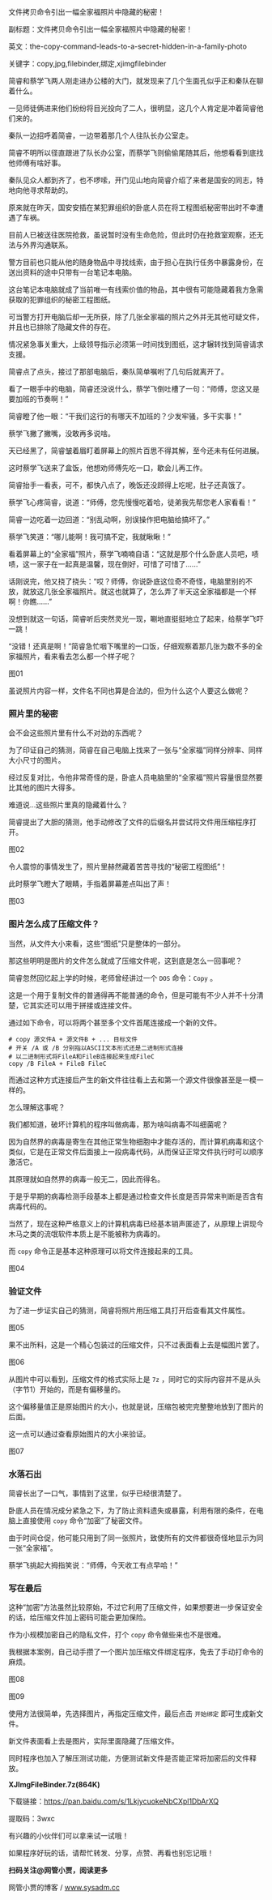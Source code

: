 文件拷贝命令引出一幅全家福照片中隐藏的秘密！

副标题：文件拷贝命令引出一幅全家福照片中隐藏的秘密！

英文：the-copy-command-leads-to-a-secret-hidden-in-a-family-photo

关键字：copy,jpg,filebinder,绑定,xjimgfilebinder





简睿和蔡学飞两人刚走进办公楼的大门，就发现来了几个生面孔似乎正和秦队在聊着什么。

一见师徒俩进来他们纷纷将目光投向了二人，很明显，这几个人肯定是冲着简睿他们来的。



秦队一边招呼着简睿，一边带着那几个人往队长办公室走。

简睿不明所以径直跟进了队长办公室，而蔡学飞则偷偷尾随其后，他想看看到底找他师傅有啥好事。



秦队见众人都到齐了，也不啰嗦，开门见山地向简睿介绍了来者是国安的同志，特地向他寻求帮助的。

原来就在昨天，国安安插在某犯罪组织的卧底人员在将工程图纸秘密带出时不幸遭遇了车祸。

目前人已被送往医院抢救，虽说暂时没有生命危险，但此时仍在抢救室观察，还无法与外界沟通联系。

警方目前也只能从他的随身物品中寻找线索，由于担心在执行任务中暴露身份，在送出资料的途中只带有一台笔记本电脑。

这台笔记本电脑就成了当前唯一有线索价值的物品，其中很有可能隐藏着我方急需获取的犯罪组织的秘密工程图纸。

可当警方打开电脑后却一无所获，除了几张全家福的照片之外并无其他可疑文件，并且也已排除了隐藏文件的存在。

情况紧急事关重大，上级领导指示必须第一时间找到图纸，这才辗转找到简睿请求支援。



简睿点了点头，接过了那部电脑后，秦队简单嘱咐了几句后就离开了。

看了一眼手中的电脑，简睿还没说什么，蔡学飞倒吐槽了一句：“师傅，您这又是要加班的节奏啊！”

简睿瞪了他一眼：“干我们这行的有哪天不加班的？少发牢骚，多干实事！”

蔡学飞撇了撇嘴，没敢再多说啥。



天已经黑了，简睿皱着眉盯着屏幕上的照片百思不得其解，至今还未有任何进展。

这时蔡学飞送来了盒饭，他想劝师傅先吃一口，歇会儿再工作。

简睿抬手一看表，可不，都快八点了，晚饭还没顾得上吃呢，肚子还真饿了。

蔡学飞心疼简睿，说道：“师傅，您先慢慢吃着哈，徒弟我先帮您老人家看看！”

简睿一边吃着一边回道：“别乱动啊，别误操作把电脑给搞坏了。”

蔡学飞笑道：“哪儿能啊！我可搞不定，我就瞅瞅！”

看着屏幕上的“全家福”照片，蔡学飞喃喃自语：“这就是那个什么卧底人员吧，啧啧，这一家子在一起真是温馨，现在倒好，可惜了可惜了......”

话刚说完，他又挠了挠头：“哎？师傅，你说卧底这位奇不奇怪，电脑里别的不放，就放这几张全家福照片。就这也就算了，怎么弄了半天这全家福都是一个样啊！你瞧......”

没想到就这一句话，简睿听后突然灵光一现，唰地直挺挺地立了起来，给蔡学飞吓一跳！

“没错！还真是啊！”简睿急忙咽下嘴里的一口饭，仔细观察着那几张为数不多的全家福照片，看来看去怎么都一个样子呢？

图01



虽说照片内容一样，文件名不同也算是合法的，但为什么这个人要这么做呢？



### 照片里的秘密

会不会这些照片里有什么不对劲的东西呢？

为了印证自己的猜测，简睿在自己电脑上找来了一张与“全家福”同样分辨率、同样大小尺寸的图片。

经过反复对比，令他非常奇怪的是，卧底人员电脑里的“全家福”照片容量很显然要比其他的图片大得多。

难道说...这些照片里真的隐藏着什么？

简睿提出了大胆的猜测，他手动修改了文件的后缀名并尝试将文件用压缩程序打开。

图02



令人震惊的事情发生了，照片里赫然藏着苦苦寻找的“秘密工程图纸”！

此时蔡学飞瞪大了眼睛，手指着屏幕差点叫出了声！

图03



### 图片怎么成了压缩文件？

当然，从文件大小来看，这些“图纸”只是整体的一部分。

那这些明明是图片的文件怎么就成了压缩文件呢，这到底是怎么一回事呢？



简睿忽然回忆起上学的时候，老师曾经讲过一个 `DOS` 命令：`Copy` 。

这是一个用于复制文件的普通得再不能普通的命令，但是可能有不少人并不十分清楚，它其实还可以用于拼接或连接文件。



通过如下命令，可以将两个甚至多个文件首尾连接成一个新的文件。

```
# copy 源文件A + 源文件B + ... 目标文件
# 开关 /A 或 /B 分别指以ASCII文本形式还是二进制形式连接
# 以二进制形式将FileA和FileB连接起来生成FileC
copy /B FileA + FileB FileC
```



而通过这种方式连接后产生的新文件往往看上去和第一个源文件很像甚至是一模一样的。

怎么理解这事呢？

我们都知道，破坏计算机的程序叫做病毒，那为啥叫病毒不叫细菌呢？

因为自然界的病毒是寄生在其他正常生物细胞中才能存活的，而计算机病毒和这个类似，它是在正常文件后面接上一段病毒代码，从而保证正常文件执行时可以顺序激活它。

其原理就如自然界的病毒一般无二，因此而得名。

于是乎早期的病毒检测手段基本上都是通过检查文件长度是否异常来判断是否含有病毒代码的。

当然了，现在这种严格意义上的计算机病毒已经基本销声匿迹了，从原理上讲现今木马之类的流氓软件本质上是不能被称为病毒的。

而 `copy` 命令正是基本这种原理可以将文件连接起来的工具。

图04



### 验证文件

为了进一步证实自己的猜测，简睿将照片用压缩工具打开后查看其文件属性。

图05



果不出所料，这是一个精心包装过的压缩文件，只不过表面看上去是幅图片罢了。

图06



从图片中可以看到，压缩文件的格式实际上是 `7z` ，同时它的实际内容并不是从头（字节1）开始的，而是有偏移量的。

这个偏移量值正是原始图片的大小，也就是说，压缩包被完完整整地放到了图片的后面。

这一点可以通过查看原始图片的大小来验证。

图07



### 水落石出

简睿长出了一口气，事情到了这里，似乎已经很清楚了。

卧底人员在情况成分紧急之下，为了防止资料遗失或暴露，利用有限的条件，在电脑上直接使用 `copy` 命令“加密”了秘密文件。

由于时间仓促，他可能只用到了同一张照片，致使所有的文件都很奇怪地显示为同一张“全家福”。

蔡学飞挑起大拇指笑说：“师傅，今天收工有点早哈！”



### 写在最后

这种“加密”方法虽然比较原始，不过它利用了压缩文件，如果想要进一步保证安全的话，给压缩文件加上密码可能会更加保险。

作为小规模加密自己的隐私文件，打个 `copy` 命令做些来也不是很难。

我根据本案例，自己动手攒了一个图片加压缩文件绑定程序，免去了手动打命令的麻烦。

图08

图09



使用方法很简单，先选择图片，再指定压缩文件，最后点击 `开始绑定` 即可生成新文件。

新文件表面看上去是图片，实际里面隐藏了压缩文件。

同时程序也加入了解压测试功能，方便测试新文件是否能正常将加密后的文件释放。



**XJImgFileBinder.7z(864K)**

下载链接：https://pan.baidu.com/s/1LkjycuokeNbCXpl1DbArXQ

提取码：3wxc



有兴趣的小伙伴们可以拿来试一试哦！

如果程序好玩的话，请帮忙转发、分享，点赞、再看也别忘记哦！





**扫码关注@网管小贾，阅读更多**

网管小贾的博客 / www.sysadm.cc
